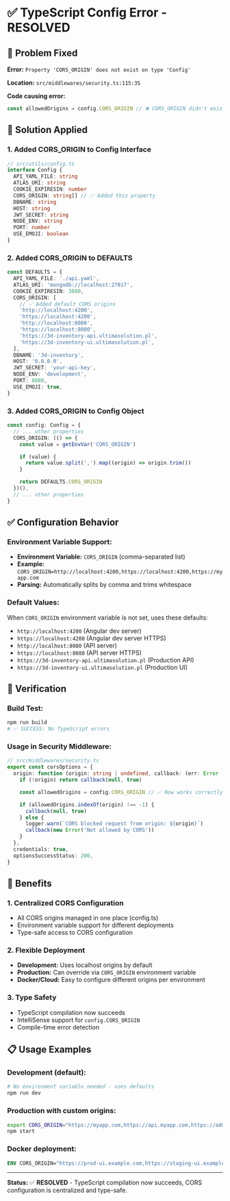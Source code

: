 # ✅ TypeScript Config Error - RESOLVED

## 🎯 **Problem Fixed**

**Error:** `Property 'CORS_ORIGIN' does not exist on type 'Config'`

**Location:** `src/middlewares/security.ts:115:35`

**Code causing error:**

```typescript
const allowedOrigins = config.CORS_ORIGIN // ❌ CORS_ORIGIN didn't exist
```

## 🔧 **Solution Applied**

### **1. Added CORS_ORIGIN to Config Interface**

```typescript
// src/utils/config.ts
interface Config {
  API_YAML_FILE: string
  ATLAS_URI: string
  COOKIE_EXPIRESIN: number
  CORS_ORIGIN: string[] // ✅ Added this property
  DBNAME: string
  HOST: string
  JWT_SECRET: string
  NODE_ENV: string
  PORT: number
  USE_EMOJI: boolean
}
```

### **2. Added CORS_ORIGIN to DEFAULTS**

```typescript
const DEFAULTS = {
  API_YAML_FILE: './api.yaml',
  ATLAS_URI: 'mongodb://localhost:27017',
  COOKIE_EXPIRESIN: 3600,
  CORS_ORIGIN: [
    // ✅ Added default CORS origins
    'http://localhost:4200',
    'https://localhost:4200',
    'http://localhost:8080',
    'https://localhost:8080',
    'https://3d-inventory-api.ultimasolution.pl',
    'https://3d-inventory-ui.ultimasolution.pl',
  ],
  DBNAME: '3d-inventory',
  HOST: '0.0.0.0',
  JWT_SECRET: 'your-api-key',
  NODE_ENV: 'development',
  PORT: 8080,
  USE_EMOJI: true,
}
```

### **3. Added CORS_ORIGIN to Config Object**

```typescript
const config: Config = {
  // ... other properties
  CORS_ORIGIN: (() => {
    const value = getEnvVar('CORS_ORIGIN')

    if (value) {
      return value.split(',').map((origin) => origin.trim())
    }

    return DEFAULTS.CORS_ORIGIN
  })(),
  // ... other properties
}
```

## ✅ **Configuration Behavior**

### **Environment Variable Support:**

- **Environment Variable:** `CORS_ORIGIN` (comma-separated list)
- **Example:** `CORS_ORIGIN=http://localhost:4200,https://localhost:4200,https://myapp.com`
- **Parsing:** Automatically splits by comma and trims whitespace

### **Default Values:**

When `CORS_ORIGIN` environment variable is not set, uses these defaults:

- `http://localhost:4200` (Angular dev server)
- `https://localhost:4200` (Angular dev server HTTPS)
- `http://localhost:8080` (API server)
- `https://localhost:8080` (API server HTTPS)
- `https://3d-inventory-api.ultimasolution.pl` (Production API)
- `https://3d-inventory-ui.ultimasolution.pl` (Production UI)

## 🧪 **Verification**

### **Build Test:**

```bash
npm run build
# ✅ SUCCESS: No TypeScript errors
```

### **Usage in Security Middleware:**

```typescript
// src/middlewares/security.ts
export const corsOptions = {
  origin: function (origin: string | undefined, callback: (err: Error | null, allow?: boolean) => void) {
    if (!origin) return callback(null, true)

    const allowedOrigins = config.CORS_ORIGIN // ✅ Now works correctly

    if (allowedOrigins.indexOf(origin) !== -1) {
      callback(null, true)
    } else {
      logger.warn(`CORS blocked request from origin: ${origin}`)
      callback(new Error('Not allowed by CORS'))
    }
  },
  credentials: true,
  optionsSuccessStatus: 200,
}
```

## 🚀 **Benefits**

### **1. Centralized CORS Configuration**

- All CORS origins managed in one place (config.ts)
- Environment variable support for different deployments
- Type-safe access to CORS configuration

### **2. Flexible Deployment**

- **Development:** Uses localhost origins by default
- **Production:** Can override via `CORS_ORIGIN` environment variable
- **Docker/Cloud:** Easy to configure different origins per environment

### **3. Type Safety**

- TypeScript compilation now succeeds
- IntelliSense support for `config.CORS_ORIGIN`
- Compile-time error detection

## 📋 **Usage Examples**

### **Development (default):**

```bash
# No environment variable needed - uses defaults
npm run dev
```

### **Production with custom origins:**

```bash
export CORS_ORIGIN="https://myapp.com,https://api.myapp.com,https://admin.myapp.com"
npm start
```

### **Docker deployment:**

```dockerfile
ENV CORS_ORIGIN="https://prod-ui.example.com,https://staging-ui.example.com"
```

---

**Status:** ✅ **RESOLVED** - TypeScript compilation now succeeds, CORS configuration is centralized and type-safe.
